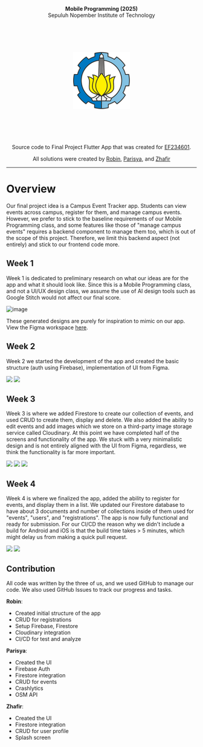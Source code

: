 <p align="center"><b>Mobile Programming (2025)</b><br>Sepuluh Nopember Institute of Technology</p>

<p align="center"><img src="https://raw.githubusercontent.com/Rubinskiy/IF184202-Data-Structures/main/its.png" style="transform: scale(0.5);"></p>
  
<p align="center">Source code to Final Project Flutter App that was created for <a href="https://www.its.ac.id/informatika/wp-content/uploads/sites/44/2023/11/Module-Handbook-Bachelor-of-Informatics-Program-ITS.pdf">EF234601</a>.</p>
<p align="center">All solutions were created by <a href="https://github.com/Rubinskiy">Robin</a>, <a href="https://github.com/parisyaputri">Parisya</a>, and <a href="https://github.com/Argreion">Zhafir</a></p>

<hr>

# Overview
Our final project idea is a Campus Event Tracker app. Students can view events across campus, register for them, and manage campus events. However, we prefer to stick to the baseline requirements of our Mobile Programming class, and some features like those of "manage campus events" requires a backend component to manage them too, which is out of the scope of this project. Therefore, we limit this backend aspect (not entirely) and stick to our frontend code more.

## Week 1
Week 1 is dedicated to preliminary research on what our ideas are for the app and what it should look like. Since this is a Mobile Programming class, and not a UI/UX design class, we assume the use of AI design tools such as Google Stitch would not affect our final score.

![image](https://github.com/user-attachments/assets/3dc6620d-0ae2-4037-9232-b5418e6da738)

These generated designs are purely for inspiration to mimic on our app. View the Figma workspace [here](https://www.figma.com/design/DRmUTiWiIoZE97fiyTUSqu/Final-Project-Flutter-App?node-id=0-1&t=GTDP0aoBmJbs5yOo-1).

## Week 2
Week 2 we started the development of the app and created the basic structure (auth using Firebase), implementation of UI from Figma.

<img src="https://github.com/user-attachments/assets/0558f898-2fe6-40dc-a232-45c70fff4fbc" width="300" />

<img src="https://github.com/user-attachments/assets/7890bb84-9b8e-453a-8880-5693ff333cb8" width="300" />


## Week 3
Week 3 is where we added Firestore to create our collection of events, and used CRUD to create them, display and delete. We also added the ability to edit events and add images which we store on a third-party image storage service called Cloudinary. At this point we have completed half of the screens and functionality of the app. We stuck with a very minimalistic design and is not entirely aligned with the UI from Figma, regardless, we think the functionality is far more important.

<img src="https://github.com/user-attachments/assets/95f4707a-b73d-405f-b1a1-6d3ea4ec8163" width="300" />

<img src="https://github.com/user-attachments/assets/ac6516ad-3c00-4b06-81b5-18d33d847a2f" width="300" />

<img src="https://github.com/user-attachments/assets/426a8728-30ef-471e-a59e-0a27fbcb755a" width="300" />

## Week 4
Week 4 is where we finalized the app, added the ability to register for events, and display them in a list. We updated our Firestore database to have about 3 documents and number of collections inside of them used for "events", "users", and "registrations". The app is now fully functional and ready for submission. For our CI/CD the reason why we didn't include a build for Android and iOS is that the build time takes > 5 minutes, which might delay us from making a quick pull request.

<img src="https://github.com/user-attachments/assets/9302d501-4940-4182-af44-2c0acb7b2b8a" width="300" />

<img src="https://github.com/user-attachments/assets/9e65abb8-1d60-4a3a-a3ee-734b24000364" width="300" />

## Contribution
All code was written by the three of us, and we used GitHub to manage our code. We also used GitHub Issues to track our progress and tasks.

**Robin**:
- Created initial structure of the app
- CRUD for registrations
- Setup Firebase, Firestore
- Cloudinary integration
- CI/CD for test and analyze

**Parisya**: 
- Created the UI
- Firebase Auth
- Firestore integration
- CRUD for events
- Crashlytics
- OSM API

**Zhafir**: 
- Created the UI
- Firestore integration
- CRUD for user profile
- Splash screen
